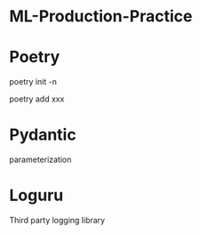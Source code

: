 # ML-Production-Practice

# Poetry 

poetry init -n

poetry add xxx

# Pydantic 
parameterization

# Loguru
Third party logging library 
